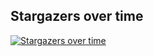 ## Stargazers over time
[![Stargazers over time](https://starchart.cc//LHZ-922/missyaotv.github.io.svg?variant=adaptive)](https://starchart.cc/LHZ-922/missyaotv.github.io)
